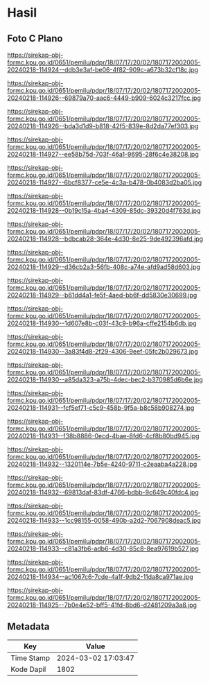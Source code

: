 # Hasil

## Foto C Plano

https://sirekap-obj-formc.kpu.go.id/0651/pemilu/pdpr/18/07/17/20/02/1807172002005-20240218-114924--ddb3e3af-be06-4f82-909c-a673b32cf18c.jpg

https://sirekap-obj-formc.kpu.go.id/0651/pemilu/pdpr/18/07/17/20/02/1807172002005-20240218-114926--69879a70-aac6-4449-b909-6024c3217fcc.jpg

https://sirekap-obj-formc.kpu.go.id/0651/pemilu/pdpr/18/07/17/20/02/1807172002005-20240218-114926--bda3d1d9-b818-42f5-839e-8d2da77ef303.jpg

https://sirekap-obj-formc.kpu.go.id/0651/pemilu/pdpr/18/07/17/20/02/1807172002005-20240218-114927--ee58b75d-703f-46a1-9695-28f6c4e38208.jpg

https://sirekap-obj-formc.kpu.go.id/0651/pemilu/pdpr/18/07/17/20/02/1807172002005-20240218-114927--6bcf8377-ce5e-4c3a-b478-0b4083d2ba05.jpg

https://sirekap-obj-formc.kpu.go.id/0651/pemilu/pdpr/18/07/17/20/02/1807172002005-20240218-114928--0b19c15a-4ba4-4309-85dc-39320d4f763d.jpg

https://sirekap-obj-formc.kpu.go.id/0651/pemilu/pdpr/18/07/17/20/02/1807172002005-20240218-114928--bdbcab28-364e-4d30-8e25-9de492396afd.jpg

https://sirekap-obj-formc.kpu.go.id/0651/pemilu/pdpr/18/07/17/20/02/1807172002005-20240218-114929--d36cb2a3-56fb-408c-a74e-afd9ad58d603.jpg

https://sirekap-obj-formc.kpu.go.id/0651/pemilu/pdpr/18/07/17/20/02/1807172002005-20240218-114929--b61dd4a1-fe5f-4aed-bb6f-dd5830e30699.jpg

https://sirekap-obj-formc.kpu.go.id/0651/pemilu/pdpr/18/07/17/20/02/1807172002005-20240218-114930--1d607e8b-c03f-43c9-b96a-cffe2154b6db.jpg

https://sirekap-obj-formc.kpu.go.id/0651/pemilu/pdpr/18/07/17/20/02/1807172002005-20240218-114930--3a83f4d8-2f29-4306-9eef-05fc2b029673.jpg

https://sirekap-obj-formc.kpu.go.id/0651/pemilu/pdpr/18/07/17/20/02/1807172002005-20240218-114930--a85da323-a75b-4dec-bec2-b370985d6b6e.jpg

https://sirekap-obj-formc.kpu.go.id/0651/pemilu/pdpr/18/07/17/20/02/1807172002005-20240218-114931--fcf5ef71-c5c9-458b-9f5a-b8c58b908274.jpg

https://sirekap-obj-formc.kpu.go.id/0651/pemilu/pdpr/18/07/17/20/02/1807172002005-20240218-114931--f38b8886-0ecd-4bae-8fd6-4cf8b80bd945.jpg

https://sirekap-obj-formc.kpu.go.id/0651/pemilu/pdpr/18/07/17/20/02/1807172002005-20240218-114932--1320114e-7b5e-4240-9711-c2eaaba4a228.jpg

https://sirekap-obj-formc.kpu.go.id/0651/pemilu/pdpr/18/07/17/20/02/1807172002005-20240218-114932--69813daf-83df-4766-bdbb-9c649c40fdc4.jpg

https://sirekap-obj-formc.kpu.go.id/0651/pemilu/pdpr/18/07/17/20/02/1807172002005-20240218-114933--1cc98155-0058-490b-a2d2-7067908deac5.jpg

https://sirekap-obj-formc.kpu.go.id/0651/pemilu/pdpr/18/07/17/20/02/1807172002005-20240218-114933--c81a3fb6-adb6-4d30-85c8-8ea97619b527.jpg

https://sirekap-obj-formc.kpu.go.id/0651/pemilu/pdpr/18/07/17/20/02/1807172002005-20240218-114934--ac1067c6-7cde-4a1f-9db2-11da8ca971ae.jpg

https://sirekap-obj-formc.kpu.go.id/0651/pemilu/pdpr/18/07/17/20/02/1807172002005-20240218-114925--7b0e4e52-bff5-41fd-8bd6-d2481209a3a8.jpg


## Metadata

| Key        | Value               |
| ---------- | ------------------- |
| Time Stamp | 2024-03-02 17:03:47 |
| Kode Dapil | 1802                |



